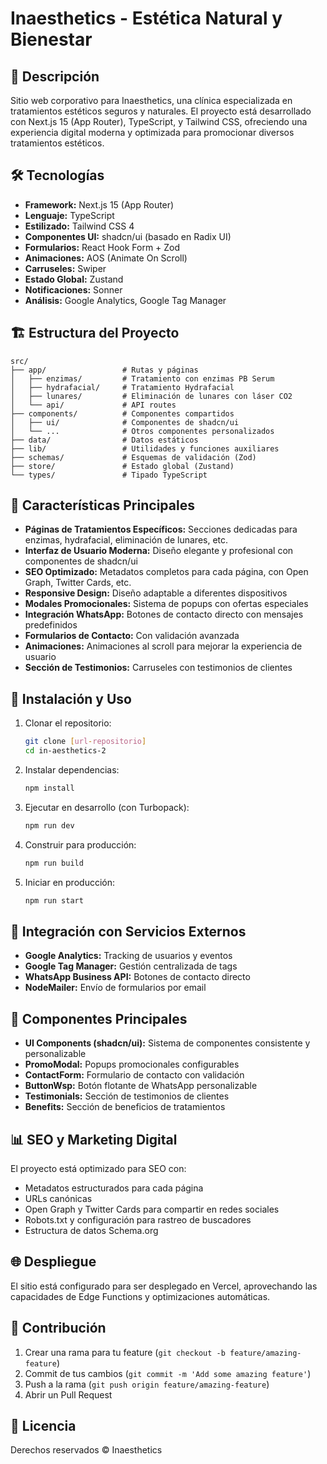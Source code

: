 # Inaesthetics - Estética Natural y Bienestar

## 📌 Descripción

Sitio web corporativo para Inaesthetics, una clínica especializada en tratamientos estéticos seguros y naturales. El proyecto está desarrollado con Next.js 15 (App Router), TypeScript, y Tailwind CSS, ofreciendo una experiencia digital moderna y optimizada para promocionar diversos tratamientos estéticos.

## 🛠️ Tecnologías

- **Framework:** Next.js 15 (App Router)
- **Lenguaje:** TypeScript
- **Estilizado:** Tailwind CSS 4
- **Componentes UI:** shadcn/ui (basado en Radix UI)
- **Formularios:** React Hook Form + Zod
- **Animaciones:** AOS (Animate On Scroll)
- **Carruseles:** Swiper
- **Estado Global:** Zustand
- **Notificaciones:** Sonner
- **Análisis:** Google Analytics, Google Tag Manager

## 🏗️ Estructura del Proyecto

```
src/
├── app/                 # Rutas y páginas
│   ├── enzimas/         # Tratamiento con enzimas PB Serum
│   ├── hydrafacial/     # Tratamiento Hydrafacial
│   ├── lunares/         # Eliminación de lunares con láser CO2
│   └── api/             # API routes
├── components/          # Componentes compartidos
│   ├── ui/              # Componentes de shadcn/ui
│   └── ...              # Otros componentes personalizados
├── data/                # Datos estáticos
├── lib/                 # Utilidades y funciones auxiliares
├── schemas/             # Esquemas de validación (Zod)
├── store/               # Estado global (Zustand)
└── types/               # Tipado TypeScript
```

## 🚀 Características Principales

- **Páginas de Tratamientos Específicos:** Secciones dedicadas para enzimas, hydrafacial, eliminación de lunares, etc.
- **Interfaz de Usuario Moderna:** Diseño elegante y profesional con componentes de shadcn/ui
- **SEO Optimizado:** Metadatos completos para cada página, con Open Graph, Twitter Cards, etc.
- **Responsive Design:** Diseño adaptable a diferentes dispositivos
- **Modales Promocionales:** Sistema de popups con ofertas especiales
- **Integración WhatsApp:** Botones de contacto directo con mensajes predefinidos
- **Formularios de Contacto:** Con validación avanzada
- **Animaciones:** Animaciones al scroll para mejorar la experiencia de usuario
- **Sección de Testimonios:** Carruseles con testimonios de clientes

## 🔧 Instalación y Uso

1. Clonar el repositorio:
   ```bash
   git clone [url-repositorio]
   cd in-aesthetics-2
   ```

2. Instalar dependencias:
   ```bash
   npm install
   ```

3. Ejecutar en desarrollo (con Turbopack):
   ```bash
   npm run dev
   ```

4. Construir para producción:
   ```bash
   npm run build
   ```

5. Iniciar en producción:
   ```bash
   npm run start
   ```

## 📱 Integración con Servicios Externos

- **Google Analytics:** Tracking de usuarios y eventos
- **Google Tag Manager:** Gestión centralizada de tags
- **WhatsApp Business API:** Botones de contacto directo
- **NodeMailer:** Envío de formularios por email

## 🧩 Componentes Principales

- **UI Components (shadcn/ui):** Sistema de componentes consistente y personalizable
- **PromoModal:** Popups promocionales configurables
- **ContactForm:** Formulario de contacto con validación
- **ButtonWsp:** Botón flotante de WhatsApp personalizable
- **Testimonials:** Sección de testimonios de clientes
- **Benefits:** Sección de beneficios de tratamientos

## 📊 SEO y Marketing Digital

El proyecto está optimizado para SEO con:
- Metadatos estructurados para cada página
- URLs canónicas
- Open Graph y Twitter Cards para compartir en redes sociales
- Robots.txt y configuración para rastreo de buscadores
- Estructura de datos Schema.org

## 🌐 Despliegue

El sitio está configurado para ser desplegado en Vercel, aprovechando las capacidades de Edge Functions y optimizaciones automáticas.

## 📝 Contribución

1. Crear una rama para tu feature (`git checkout -b feature/amazing-feature`)
2. Commit de tus cambios (`git commit -m 'Add some amazing feature'`)
3. Push a la rama (`git push origin feature/amazing-feature`)
4. Abrir un Pull Request

## 📄 Licencia

Derechos reservados © Inaesthetics
